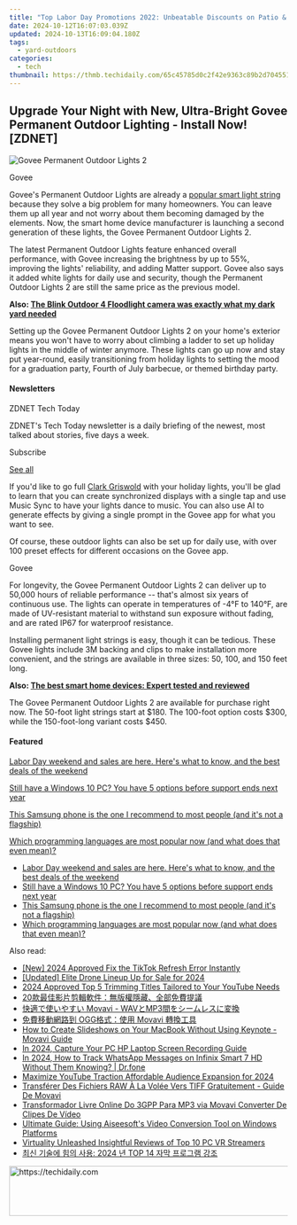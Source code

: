 ```yaml
---
title: "Top Labor Day Promotions 2022: Unbeatable Discounts on Patio & Lawn Gear - ZDNet"
date: 2024-10-12T16:07:03.039Z
updated: 2024-10-13T16:09:04.180Z
tags:
  - yard-outdoors
categories:
  - tech
thumbnail: https://thmb.techidaily.com/65c45785d0c2f42e9363c89b2d70455197811e6750d98eb4741caabcbcd92e96.png
---
```


## Upgrade Your Night with New, Ultra-Bright Govee Permanent Outdoor Lighting - Install Now![ZDNET]

![Govee Permanent Outdoor Lights 2](https://www.zdnet.com/a/img/resize/fef09a07669b4416397ae9cb2a8a65ac965c2943/2024/08/23/cb422779-bdec-43bc-924c-085b9ad340b7/7.png?auto=webp&width=1280)

Govee

Govee's Permanent Outdoor Lights are already a [popular smart light string](https://buy.geni.us/Proxy.ashx?TSID=368250&GR%5FURL=https%3A%2F%2Fwww.amazon.com%2FGovee-Permanent-Waterproof-Lighting-Assistant%2Fdp%2FB0BCQ926C1%3Ftag%3Dzd-buy-button-20%26ascsubtag%3D%5F%5FCOM%5FCLICK%5FID%5F%5F%7C0732191c-49af-4b4a-b0cb-47f0325da749%7Cdtp&dtb=1) because they solve a big problem for many homeowners. You can leave them up all year and not worry about them becoming damaged by the elements. Now, the smart home device manufacturer is launching a second generation of these lights, the Govee Permanent Outdoor Lights 2.

The latest Permanent Outdoor Lights feature enhanced overall performance, with Govee increasing the brightness by up to 55%, improving the lights' reliability, and adding Matter support. Govee also says it added white lights for daily use and security, though the Permanent Outdoor Lights 2 are still the same price as the previous model.

**Also: [The Blink Outdoor 4 Floodlight camera was exactly what my dark yard needed](https://www.zdnet.com/home-and-office/smart-home/the-blink-outdoor-4-floodlight-camera-was-exactly-what-my-dark-yard-needed/)**

Setting up the Govee Permanent Outdoor Lights 2 on your home's exterior means you won't have to worry about climbing a ladder to set up holiday lights in the middle of winter anymore. These lights can go up now and stay put year-round, easily transitioning from holiday lights to setting the mood for a graduation party, Fourth of July barbecue, or themed birthday party.

#### Newsletters

ZDNET Tech Today

ZDNET's Tech Today newsletter is a daily briefing of the newest, most talked about stories, five days a week.

 Subscribe

[See all](https://www.zdnet.com/newsletters/)

If you'd like to go full [Clark Griswold](https://vacation.fandom.com/wiki/Clark%5FGriswold) with your holiday lights, you'll be glad to learn that you can create synchronized displays with a single tap and use Music Sync to have your lights dance to music. You can also use AI to generate effects by giving a single prompt in the Govee app for what you want to see. 

Of course, these outdoor lights can also be set up for daily use, with over 100 preset effects for different occasions on the Govee app. 

Govee

For longevity, the Govee Permanent Outdoor Lights 2 can deliver up to 50,000 hours of reliable performance -- that's almost six years of continuous use. The lights can operate in temperatures of -4°F to 140°F, are made of UV-resistant material to withstand sun exposure without fading, and are rated IP67 for waterproof resistance.

Installing permanent light strings is easy, though it can be tedious. These Govee lights include 3M backing and clips to make installation more convenient, and the strings are available in three sizes: 50, 100, and 150 feet long.

**Also: [The best smart home devices: Expert tested and reviewed](https://www.zdnet.com/home-and-office/smart-home/best-smart-home-device/)**

The Govee Permanent Outdoor Lights 2 are available for purchase right now. The 50-foot light strings start at $180\. The 100-foot option costs $300, while the 150-foot-long variant costs $450.

#### Featured

[Labor Day weekend and sales are here. Here's what to know, and the best deals of the weekend](https://www.zdnet.com/article/labor-day-deals-everything-to-know-09-02-2024/ "Labor Day weekend and sales are here. Here's what to know, and the best deals of the weekend")

[Still have a Windows 10 PC? You have 5 options before support ends next year](https://www.zdnet.com/article/still-have-a-windows-10-pc-you-have-5-options-before-support-ends-next-year/ "Still have a Windows 10 PC? You have 5 options before support ends next year")

[This Samsung phone is the one I recommend to most people (and it's not a flagship)](https://www.zdnet.com/article/this-samsung-phone-is-the-one-i-recommend-to-most-people-and-its-not-a-flagship/ "This Samsung phone is the one I recommend to most people (and it's not a flagship)")

[Which programming languages are most popular now (and what does that even mean)?](https://www.zdnet.com/article/the-most-popular-programming-languages-in-2024-and-what-that-even-means/ "Which programming languages are most popular now (and what does that even mean)?")

* [Labor Day weekend and sales are here. Here's what to know, and the best deals of the weekend](https://www.zdnet.com/article/labor-day-deals-everything-to-know-09-02-2024/ "Labor Day weekend and sales are here. Here's what to know, and the best deals of the weekend")
* [Still have a Windows 10 PC? You have 5 options before support ends next year](https://www.zdnet.com/article/still-have-a-windows-10-pc-you-have-5-options-before-support-ends-next-year/ "Still have a Windows 10 PC? You have 5 options before support ends next year")
* [This Samsung phone is the one I recommend to most people (and it's not a flagship)](https://www.zdnet.com/article/this-samsung-phone-is-the-one-i-recommend-to-most-people-and-its-not-a-flagship/ "This Samsung phone is the one I recommend to most people (and it's not a flagship)")
* [Which programming languages are most popular now (and what does that even mean)?](https://www.zdnet.com/article/the-most-popular-programming-languages-in-2024-and-what-that-even-means/ "Which programming languages are most popular now (and what does that even mean)?")

<ins class="adsbygoogle"
     style="display:block"
     data-ad-format="autorelaxed"
     data-ad-client="ca-pub-7571918770474297"
     data-ad-slot="1223367746"></ins>

<ins class="adsbygoogle"
     style="display:block"
     data-ad-client="ca-pub-7571918770474297"
     data-ad-slot="8358498916"
     data-ad-format="auto"
     data-full-width-responsive="true"></ins>

<span class="atpl-alsoreadstyle">Also read:</span>
<div><ul>
<li><a href="https://tiktok-clips.techidaily.com/new-2024-approved-fix-the-tiktok-refresh-error-instantly/"><u>[New] 2024 Approved Fix the TikTok Refresh Error Instantly</u></a></li>
<li><a href="https://fox-cloud.techidaily.com/updated-elite-drone-lineup-up-for-sale-for-2024/"><u>[Updated] Elite Drone Lineup Up for Sale for 2024</u></a></li>
<li><a href="https://youtube-help.techidaily.com/2024-approved-top-5-trimming-titles-tailored-to-your-youtube-needs/"><u>2024 Approved Top 5 Trimming Titles Tailored to Your YouTube Needs</u></a></li>
<li><a href="https://technical-tips.techidaily.com/1726223695723-20/"><u>20款最佳影片剪輯軟件：無版權隱藏、全部免費提議</u></a></li>
<li><a href="https://technical-tips.techidaily.com/1726227600770-movavi-wavmp3/"><u>快適で使いやすい Movavi - WAVとMP3間をシームレスに変換</u></a></li>
<li><a href="https://technical-tips.techidaily.com/1726219359790-ogg-movavi/"><u>免費移動網路到 OGG格式：使用 Movavi 轉換工具</u></a></li>
<li><a href="https://technical-tips.techidaily.com/how-to-create-slideshows-on-your-macbook-without-using-keynote-movavi-guide/"><u>How to Create Slideshows on Your MacBook Without Using Keynote - Movavi Guide</u></a></li>
<li><a href="https://screen-video-capture.techidaily.com/in-2024-capture-your-pc-hp-laptop-screen-recording-guide/"><u>In 2024, Capture Your PC HP Laptop Screen Recording Guide</u></a></li>
<li><a href="https://android-location-track.techidaily.com/in-2024-how-to-track-whatsapp-messages-on-infinix-smart-7-hd-without-them-knowing-drfone-by-drfone-virtual-android/"><u>In 2024, How to Track WhatsApp Messages on Infinix Smart 7 HD Without Them Knowing? | Dr.fone</u></a></li>
<li><a href="https://youtube-sure.techidaily.com/ize-youtube-traction-affordable-audience-expansion-for-2024/"><u>Maximize YouTube Traction Affordable Audience Expansion for 2024</u></a></li>
<li><a href="https://technical-tips.techidaily.com/transferer-des-fichiers-raw-a-la-volee-vers-tiff-gratuitement-guide-de-movavi/"><u>Transférer Des Fichiers RAW À La Volée Vers TIFF Gratuitement - Guide De Movavi</u></a></li>
<li><a href="https://technical-tips.techidaily.com/transformador-livre-online-do-3gpp-para-mp3-via-movavi-converter-de-clipes-de-video/"><u>Transformador Livre Online Do 3GPP Para MP3 via Movavi Converter De Clipes De Vídeo</u></a></li>
<li><a href="https://media-tips.techidaily.com/ultimate-guide-using-aiseesofts-video-conversion-tool-on-windows-platforms/"><u>Ultimate Guide: Using Aiseesoft's Video Conversion Tool on Windows Platforms</u></a></li>
<li><a href="https://extra-resources.techidaily.com/virtuality-unleashed-insightful-reviews-of-top-10-pc-vr-streamers/"><u>Virtuality Unleashed Insightful Reviews of Top 10 PC VR Streamers</u></a></li>
<li><a href="https://technical-tips.techidaily.com/2024-top-14/"><u>최신 기술에 힘의 사용: 2024 년 TOP 14 자막 프로그램 강조</u></a></li>
</ul></div>

<!-- affiliate ads begin -->
<a href="https://aligracehair.sjv.io/c/5597632/2036501/19272" target="_top" id="2036501">
  <img src="//a.impactradius-go.com/display-ad/19272-2036501" border="0" alt="https://techidaily.com" width="728" height="90"/>
</a>
<img height="0" width="0" src="https://aligracehair.sjv.io/i/5597632/2036501/19272" style="position:absolute;visibility:hidden;" border="0" />
<!-- affiliate ads end -->

